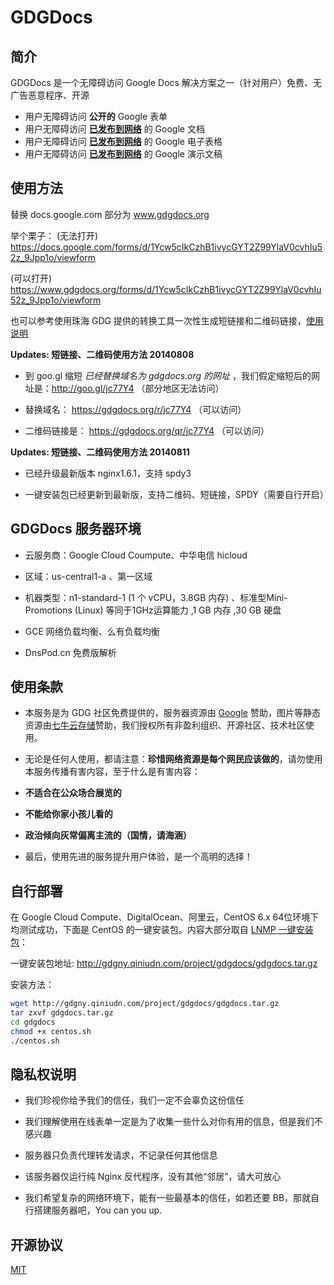 # GDGDocs


简介
--------------

GDGDocs 是一个无障碍访问 Google Docs 解决方案之一（针对用户）免费、无广告恶意程序、开源

  - 用户无障碍访问 **公开的** Google 表单
  - 用户无障碍访问 **[已发布到网络][1]** 的 Google 文档
  - 用户无障碍访问 **[已发布到网络][2]** 的 Google 电子表格
  - 用户无障碍访问 **[已发布到网络][3]** 的 Google 演示文稿

使用方法
-------

替换 docs.google.com 部分为 www.gdgdocs.org

举个栗子：
(无法打开) 
https://docs.google.com/forms/d/1Ycw5cIkCzhB1ivycGYT2Z99YlaV0cvhIu52z_9Jpp1o/viewform 

(可以打开)
https://www.gdgdocs.org/forms/d/1Ycw5cIkCzhB1ivycGYT2Z99YlaV0cvhIu52z_9Jpp1o/viewform 

也可以参考使用珠海 GDG 提供的转换工具一次性生成短链接和二维码链接，[使用说明][8]

**Updates:  短链接、二维码使用方法 20140808**

 - 到 goo.gl 缩短 *已经替换域名为 gdgdocs.org 的网址* ，我们假定缩短后的网址是：http://goo.gl/jc77Y4 （部分地区无法访问）

 - 替换域名： https://gdgdocs.org/r/jc77Y4  （可以访问）

 - 二维码链接是： https://gdgdocs.org/qr/jc77Y4 （可以访问）


**Updates:  短链接、二维码使用方法 20140811**

 - 已经升级最新版本 nginx1.6.1，支持 spdy3
 
 - 一键安装包已经更新到最新版，支持二维码、短链接，SPDY（需要自行开启） 

GDGDocs 服务器环境
--------------

 - 云服务商：Google Cloud Coumpute、中华电信 hicloud
 
 - 区域：us-central1-a 、第一区域

 - 机器类型：n1-standard-1 (1 个 vCPU，3.8GB 内存) 、标准型Mini-Promotions (Linux) 等同于1GHz运算能力 ,1 GB 内存 ,30 GB 硬盘

 - GCE 网络负载均衡、么有负载均衡
 
 - DnsPod.cn 免费版解析 

使用条款
---------
- 本服务是为 GDG 社区免费提供的，服务器资源由 [Google][4] 赞助，图片等静态资源由[七牛云存储][5]赞助，我们授权所有非盈利组织、开源社区、技术社区使用。

- 无论是任何人使用，都请注意：**珍惜网络资源是每个网民应该做的**，请勿使用本服务传播有害内容，至于什么是有害内容：

 - **不适合在公众场合展览的**
 - **不能给你家小孩儿看的**
 - **政治倾向灰常偏离主流的（国情，请海涵）**


- 最后，使用先进的服务提升用户体验，是一个高明的选择！


自行部署
--------------

在 Google Cloud Compute、DigitalOcean、阿里云，CentOS 6.x 64位环境下均测试成功，下面是 CentOS 的一键安装包。内容大部分取自 [LNMP 一键安装包][6]：

一键安装包地址:  http://gdgny.qiniudn.com/project/gdgdocs/gdgdocs.tar.gz 

安装方法：

```sh
wget http://gdgny.qiniudn.com/project/gdgdocs/gdgdocs.tar.gz
tar zxvf gdgdocs.tar.gz
cd gdgdocs
chmod +x centos.sh
./centos.sh
```

隐私权说明
----
 - 我们珍视你给予我们的信任，我们一定不会辜负这份信任
 
 - 我们理解使用在线表单一定是为了收集一些什么对你有用的信息，但是我们不感兴趣
 
 - 服务器只负责代理转发请求，不记录任何其他信息
 
 - 该服务器仅运行纯 Nginx 反代程序，没有其他“邻居”，请大可放心
 
 - 我们希望复杂的网络环境下，能有一些最基本的信任，如若还要 BB，那就自行搭建服务器吧，You can you up.

开源协议
----
[MIT][7]


  [1]: https://support.google.com/docs/answer/183965?hl=zh-Hans
  [2]: https://support.google.com/docs/answer/183965?hl=zh-Hans
  [3]: https://support.google.com/docs/answer/183965?hl=zh-Hans
  [4]: https://www.google.com
  [5]: http://www.qiniu.com/
  [6]: http://lnmp.org/
  [7]: http://opensource.org/licenses/mit-license.php
  [8]: https://github.com/GDGNanyang/gdgdocs/blob/master/WechatToolByZHGDG.md

